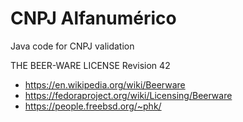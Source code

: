 # CNPJ Alfanumérico

Java code for CNPJ validation

THE BEER-WARE LICENSE Revision 42
 - https://en.wikipedia.org/wiki/Beerware
 - https://fedoraproject.org/wiki/Licensing/Beerware
 - https://people.freebsd.org/~phk/